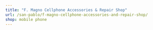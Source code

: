```yaml
---
title: "F. Magno Cellphone Accessories & Repair Shop"
url: /san-pablo/f-magno-cellphone-accessories-and-repair-shop/
shop: mobile phone
---
```

